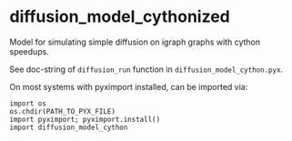 # diffusion_model_cythonized
Model for simulating simple diffusion on igraph graphs with cython speedups. 

See doc-string of `diffusion_run` function in `diffusion_model_cython.pyx`. 

On most systems with pyximport installed, can be imported via:

	import os
	os.chdir(PATH_TO_PYX_FILE)
    import pyximport; pyximport.install()
    import diffusion_model_cython


